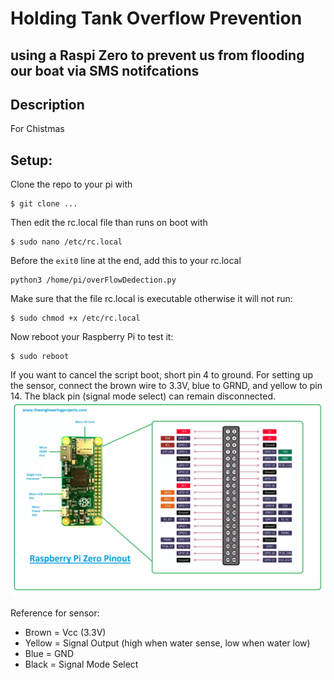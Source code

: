 # Holding Tank Overflow Prevention
## using a Raspi Zero to prevent us from flooding our boat via SMS notifcations

## Description
For Chistmas

## Setup:
Clone the repo to your pi with
```
$ git clone ...
```
Then edit the rc.local file than runs on boot with
```
$ sudo nano /etc/rc.local
```
Before the `exit0` line at the end, add this to your rc.local
```
python3 /home/pi/overFlowDedection.py
```

Make sure that the file rc.local is executable otherwise it will not run:
```
$ sudo chmod +x /etc/rc.local
```
Now reboot your Raspberry Pi to test it:
```
$ sudo reboot
```

If you want to cancel the script boot, short pin 4 to ground. For setting up the sensor, connect the brown wire to 3.3V, blue to GRND, and yellow to pin 14. The black pin (signal mode select) can remain disconnected. ![pi](pizero.png)


Reference for sensor:
- Brown = Vcc (3.3V)
- Yellow = Signal Output (high when water sense, low when water low)
- Blue = GND
- Black = Signal Mode Select